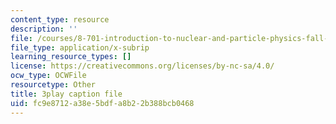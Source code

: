 ```yaml
---
content_type: resource
description: ''
file: /courses/8-701-introduction-to-nuclear-and-particle-physics-fall-2020/fc9e8712a38e5bdfa8b22b388bcb0468_2KQrWenxujU.vtt
file_type: application/x-subrip
learning_resource_types: []
license: https://creativecommons.org/licenses/by-nc-sa/4.0/
ocw_type: OCWFile
resourcetype: Other
title: 3play caption file
uid: fc9e8712-a38e-5bdf-a8b2-2b388bcb0468
---
```


